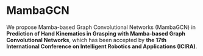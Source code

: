 # MambaGCN

We propose Mamba-based Graph Convolutional Networks (MambaGCN) in **Prediction of Hand Kinematics in Grasping with Mamba-based Graph Convolutional Networks**, which has been accepted by **the 17th International Conference on Intelligent Robotics and Applications (ICIRA)**.
